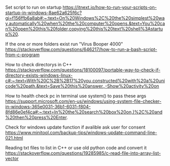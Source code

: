 Set script to run on startup 
https://itnext.io/how-to-run-your-scripts-on-startup-in-windows-8ae62a625f6c?gi=f156ffb6a8ab#:~:text=On%20Windows%2C%20the%20simplest%20way,automatically%20when%20the%20computer%20opens.&text=You%20can%20open%20this%20folder,copying%20this%20text%20shell%3Astartup%20.

If the one or more folders exist run "Virus Booper 4000"
https://stackoverflow.com/questions/646217/how-to-run-a-bash-script-from-c-program

How to check directorys in C++
https://stackoverflow.com/questions/18100097/portable-way-to-check-if-directory-exists-windows-linux-c#:~:text=With%20C%2B%2B17%20you,constructed%20with%20a%20unicode%20path.&text=Save%20this%20answer.,-Show%20activity%20on

How to health check pc in terminal use system() to pass these args
https://support.microsoft.com/en-us/windows/using-system-file-checker-in-windows-365e0031-36b1-6031-f804-8fd86e0ef4ca#:~:text=In%20the%20search%20box%20on,)%2C%20and%20then%20press%20Enter.

Check for windows update function if avalible ask user for consent
https://www.minitool.com/backup-tips/windows-update-command-line-021.html

Reading txt files to list in C++ or use old python code and convert it 
https://stackoverflow.com/questions/19285985/c-read-file-into-array-list-vector


